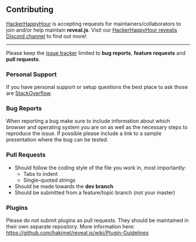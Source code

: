 ## Contributing

[HackerHappyHour](https://github.com/HackerHappyHour) is accepting requests for
maintainers/collaborators to join and/or help maintain __reveal.js__. Visit our
[HackerHappyHour revealjs Discord channel](https://discord.gg/nAw95ZV) to find out more!

---

Please keep the [issue tracker](http://github.com/HackerHappyHour/reveal.js/issues) limited to **bug reports**, **feature requests** and **pull requests**.


### Personal Support
If you have personal support or setup questions the best place to ask those are [StackOverflow](http://stackoverflow.com/questions/tagged/reveal.js).


### Bug Reports
When reporting a bug make sure to include information about which browser and operating system you are on as well as the necessary steps to reproduce the issue. If possible please include a link to a sample presentation where the bug can be tested.


### Pull Requests
- Should follow the coding style of the file you work in, most importantly:
  - Tabs to indent
  - Single-quoted strings
- Should be made towards the **dev branch**
- Should be submitted from a feature/topic branch (not your master)


### Plugins
Please do not submit plugins as pull requests. They should be maintained in their own separate repository. More information here: https://github.com/hakimel/reveal.js/wiki/Plugin-Guidelines
